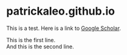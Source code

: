 # patrickaleo.github.io

This is a test. Here is a link to [Google Scholar](https://scholar.google.com). 

<p>This is the first line.<br>
And this is the second line.</p>
